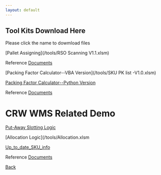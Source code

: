 ```yaml
---
layout: default
---
```


## Tool Kits Download Here
Please click the name to dowmload files


[Pallet Assigning](/tools/RSO Scanning V1.1.xlsm)

Reference [Documents](/tools/RSO收货工具使用说明.docx)


[Packing Factor Calculator--VBA Version](/tools/SKU PK list -V1.0.xlsm)


[Packing Factor Calculator--Python Version](https://github.com/Lordbread/Shoebox_PalletLoader)

Reference [Documents]()

# CRW WMS Related Demo

[Put-Away Slotting Logic](/tools/test.xlsm) 


[Allocation Logic](/tools/Allocation.xlsm


[Up_to_date_SKU_info]()

Reference [Documents]()


[Back](./)
